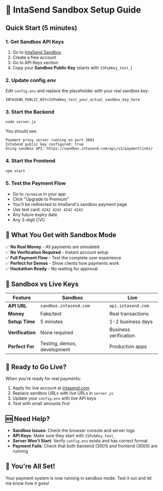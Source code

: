 # 🧪 IntaSend Sandbox Setup Guide

## Quick Start (5 minutes)

### 1. Get Sandbox API Keys
1. Go to [IntaSend Sandbox](https://sandbox.intasend.com/)
2. Create a free account
3. Go to API Keys section
4. Copy your **Sandbox Public Key** (starts with `ISPubKey_test_`)

### 2. Update config.env
Edit `config.env` and replace the placeholder with your real sandbox key:

```env
INTASEND_PUBLIC_KEY=ISPubKey_test_your_actual_sandbox_key_here
```

### 3. Start the Backend
```bash
node server.js
```

You should see:
```
Payment proxy server running on port 3001
IntaSend public key configured: true
Using sandbox API: https://sandbox.intasend.com/api/v1/paymentlinks/
```

### 4. Start the Frontend
```bash
npm start
```

### 5. Test the Payment Flow
- Go to `/premium` in your app
- Click "Upgrade to Premium"
- You'll be redirected to IntaSend's sandbox payment page
- Use test card: `4242 4242 4242 4242`
- Any future expiry date
- Any 3-digit CVC

## 🎯 What You Get with Sandbox Mode

✅ **No Real Money** - All payments are simulated  
✅ **No Verification Required** - Instant account setup  
✅ **Full Payment Flow** - Test the complete user experience  
✅ **Perfect for Demos** - Show clients how payments work  
✅ **Hackathon Ready** - No waiting for approval  

## 🔑 Sandbox vs Live Keys

| Feature | Sandbox | Live |
|---------|---------|------|
| **API URL** | `sandbox.intasend.com` | `api.intasend.com` |
| **Money** | Fake/test | Real transactions |
| **Setup Time** | 5 minutes | 1-2 business days |
| **Verification** | None required | Business verification |
| **Perfect For** | Testing, demos, development | Production apps |

## 🚀 Ready to Go Live?

When you're ready for real payments:
1. Apply for live account at [intasend.com](https://intasend.com)
2. Replace sandbox URLs with live URLs in `server.js`
3. Update your `config.env` with live API keys
4. Test with small amounts first

## 🆘 Need Help?

- **Sandbox Issues**: Check the browser console and server logs
- **API Keys**: Make sure they start with `ISPubKey_test_`
- **Server Won't Start**: Verify `config.env` exists and has correct format
- **Payment Fails**: Check that both backend (3001) and frontend (3000) are running

## 🎉 You're All Set!

Your payment system is now running in sandbox mode. Test it out and let me know how it goes!
